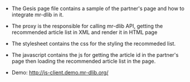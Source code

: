- The Gesis page file contains a sample of the partner's page and how to integrate mr-dlib in it.

- The proxy is the responsible for calling mr-dlib API, getting the recommended article list in XML and render it in HTML page

- The stylesheet contains the css for the styling the recommeded list.

- The javascript contains the js for getting the article id in the partner's page then loading the recommended article list in the page.

- Demo: http://js-client.demo.mr-dlib.org/
